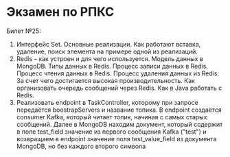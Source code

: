 # Экзамен по РПКС

Билет №25:
1.  Интерфейс Set<E>. Основные реализации. Как работают вставка, удаление, поиск элемента на примере одной из реализаций.
2. 	Redis – как устроен и для чего используется. Модель данных в MongoDB. Типы данных в Redis. Процесс записи данных в Redis. Процесс чтения данных в Redis. Процесс удаления данных из Redis. За счет чего достигается высокая производительность. Как организовать очередь сообщений через Redis. Как в Java работать с Redis.
3.  Реализовать endpoint в TaskController, которому при запросе передаётся boostrapServers и название топика. В endpoint создаётся consumer Kafka, который читает топик, начиная с самых старых сообщений. Далее в MongoDB находим документ, который содержит в поле test_field значение из первого сообщения Kafka ("test") и возвращаем в endpoint значение поля test_value_field из документа MongoDB, но без каждого второго символа

